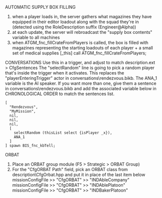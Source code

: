 

AUTOMATIC SUPPLY BOX FILLING
1. when a player loads in, the server gathers what magazines they have equipped in their editor loadout along with the squad they're in (detected using the RoleDescription suffix (Engineer@Alpha))
2. at each update, the server will rebroadcast the "supply box contents" variable to all machines
3. when ATGM_fnc_fillCrateFromPlayers is called, the box is filled with magazines representing the starting loadouts of each player + a small set of medical supplies
  [_this] call ATGM_fnc_fillCrateFromPlayers;

CONVERSATIONS
Use this in a trigger, and adjust to match description.ext > CfgSentences
The "selectRandom" line is going to pick a random player that's inside the trigger when it activates. This replaces the "playerEnteringTrigger" actor in conversations\rendezvous.bikb.
The ANA_1 variable is the AI speaker. If you want more than one, give them a sentence in conversations\rendezvous.bikb and add the associated variable below in CHRONOLOGICAL ORDER to match the sentences list.

```sqf
[
  "Rendezvous",
  "MyMission",
  nil,
  nil,
  nil,
  [
    selectRandom (thisList select {isPlayer _x}),
    ANA_1
  ]
] spawn BIS_fnc_kbTell;
```

ORBAT
1. Place an ORBAT group module (F5 > Strategic > ORBAT Group)
2. For the "CfgORBAT Path" field, pick an ORBAT class from description\CfgOrbat.hpp and put it in place of the last item below
  missionConfigFile >> "CfgORBAT" >> "INDAbleCompany"
  missionConfigFile >> "CfgORBAT" >> "INDAblePlatoon"
  missionConfigFile >> "CfgORBAT" >> "INDBakerPlatoon"